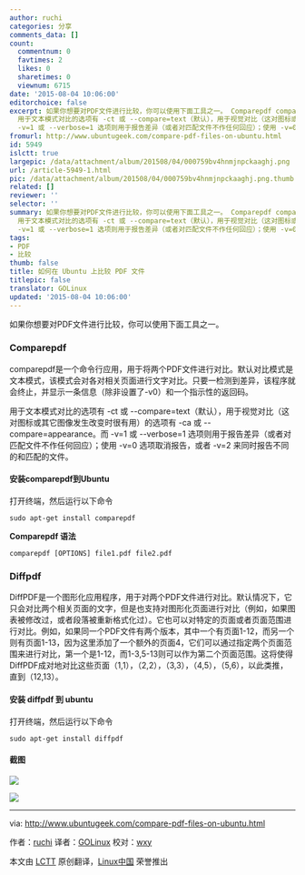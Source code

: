 ```yaml
---
author: ruchi
categories: 分享
comments_data: []
count:
  commentnum: 0
  favtimes: 2
  likes: 0
  sharetimes: 0
  viewnum: 6715
date: '2015-08-04 10:06:00'
editorchoice: false
excerpt: 如果你想要对PDF文件进行比较，你可以使用下面工具之一。 Comparepdf comparepdf是一个命令行应用，用于将两个PDF文件进行对比。默认对比模式是文本模式，该模式会对各对相关页面进行文字对比。只要一检测到差异，该程序就会终止，并显示一条信息（除非设置了-v0）和一个指示性的返回码。
  用于文本模式对比的选项有 -ct 或 --compare=text（默认），用于视觉对比（这对图标或其它图像发生改变时很有用）的选项有 -ca 或 --compare=appearance。而
  -v=1 或 --verbose=1 选项则用于报告差异（或者对匹配文件不作任何回应）；使用 -v=0 选项
fromurl: http://www.ubuntugeek.com/compare-pdf-files-on-ubuntu.html
id: 5949
islctt: true
largepic: /data/attachment/album/201508/04/000759bv4hnmjnpckaaghj.png
url: /article-5949-1.html
pic: /data/attachment/album/201508/04/000759bv4hnmjnpckaaghj.png.thumb.jpg
related: []
reviewer: ''
selector: ''
summary: 如果你想要对PDF文件进行比较，你可以使用下面工具之一。 Comparepdf comparepdf是一个命令行应用，用于将两个PDF文件进行对比。默认对比模式是文本模式，该模式会对各对相关页面进行文字对比。只要一检测到差异，该程序就会终止，并显示一条信息（除非设置了-v0）和一个指示性的返回码。
  用于文本模式对比的选项有 -ct 或 --compare=text（默认），用于视觉对比（这对图标或其它图像发生改变时很有用）的选项有 -ca 或 --compare=appearance。而
  -v=1 或 --verbose=1 选项则用于报告差异（或者对匹配文件不作任何回应）；使用 -v=0 选项
tags:
- PDF
- 比较
thumb: false
title: 如何在 Ubuntu 上比较 PDF 文件
titlepic: false
translator: GOLinux
updated: '2015-08-04 10:06:00'
---
```


如果你想要对PDF文件进行比较，你可以使用下面工具之一。


### Comparepdf


comparepdf是一个命令行应用，用于将两个PDF文件进行对比。默认对比模式是文本模式，该模式会对各对相关页面进行文字对比。只要一检测到差异，该程序就会终止，并显示一条信息（除非设置了-v0）和一个指示性的返回码。


用于文本模式对比的选项有 -ct 或 --compare=text（默认），用于视觉对比（这对图标或其它图像发生改变时很有用）的选项有 -ca 或 --compare=appearance。而 -v=1 或 --verbose=1 选项则用于报告差异（或者对匹配文件不作任何回应）；使用 -v=0 选项取消报告，或者 -v=2 来同时报告不同的和匹配的文件。


#### 安装comparepdf到Ubuntu


打开终端，然后运行以下命令



```
sudo apt-get install comparepdf

```

**Comparepdf 语法**



```
comparepdf [OPTIONS] file1.pdf file2.pdf

```

### Diffpdf


DiffPDF是一个图形化应用程序，用于对两个PDF文件进行对比。默认情况下，它只会对比两个相关页面的文字，但是也支持对图形化页面进行对比（例如，如果图表被修改过，或者段落被重新格式化过）。它也可以对特定的页面或者页面范围进行对比。例如，如果同一个PDF文件有两个版本，其中一个有页面1-12，而另一个则有页面1-13，因为这里添加了一个额外的页面4，它们可以通过指定两个页面范围来进行对比，第一个是1-12，而1-3,5-13则可以作为第二个页面范围。这将使得DiffPDF成对地对比这些页面（1,1），（2,2），（3,3），（4,5），（5,6），以此类推，直到（12,13）。


#### 安装 diffpdf 到 ubuntu


打开终端，然后运行以下命令



```
sudo apt-get install diffpdf

```

#### 截图


![](/data/attachment/album/201508/04/000759bv4hnmjnpckaaghj.png)


![](/data/attachment/album/201508/04/000759r38frrk3wqqbk844.png)




---


via: <http://www.ubuntugeek.com/compare-pdf-files-on-ubuntu.html>


作者：[ruchi](http://www.ubuntugeek.com/author/ubuntufix) 译者：[GOLinux](https://github.com/GOLinux) 校对：[wxy](https://github.com/wxy)


本文由 [LCTT](https://github.com/LCTT/TranslateProject) 原创翻译，[Linux中国](https://linux.cn/) 荣誉推出
